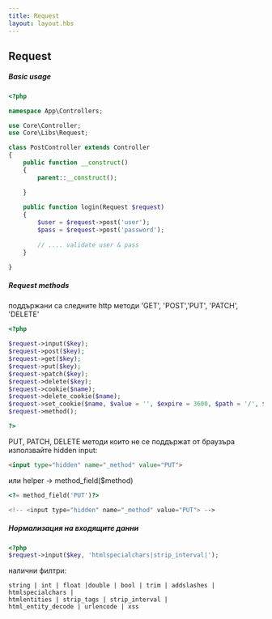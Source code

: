 ```yaml
---
title: Request
layout: layout.hbs
---
```

Request
-----
##### Basic usage

```php
<?php

namespace App\Controllers;

use Core\Controller;
use Core\Libs\Request;

class PostController extends Controller
{
    public function __construct()
    {
        parent::__construct();

    }
    
    public function login(Request $request)
    {
        $user = $request->post('user');
        $pass = $request->post('password');
        
        // .... validate user & pass
    }

}
```
##### Request methods  

поддържани са следните http методи 'GET', 'POST','PUT', 'PATCH', 'DELETE'  

```php
<?php

$request->input($key);
$request->post($key);
$request->get($key);
$request->put($key);
$request->patch($key);
$request->delete($key);
$request->cookie($name);
$request->delete_cookie($name);
$request->set_cookie($name, $value = '', $expire = 3600, $path = '/', $domain = '', $secure = false, $httponly = true);
$request->method();

?>
```

PUT, PATCH, DELETE методи които не се поддържат от браузъра  използвайте hidden input:

 ```html
<input type="hidden" name="_method" value="PUT"> 
 ```
 
или helper -> method_field($method)  

```php
<?= method_field('PUT')?>

<!-- <input type="hidden" name="_method" value="PUT"> -->
```

##### Нормализация на входящите данни

```php
<?php
$request->input($key, 'htmlspecialchars|strip_interval|');
```
налични филтри:

```Textfile
string | int | float |double | bool | trim | addslashes | htmlspecialchars |
htmlentities | strip_tags | strip_interval |
html_entity_decode | urlencode | xss
```
